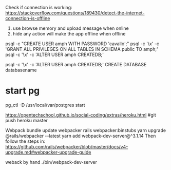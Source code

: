 Check if connection is working:
https://stackoverflow.com/questions/189430/detect-the-internet-connection-is-offline

1. use browse memory and upload message when online
2. hide any action will make the app offline when offline

psql -c "CREATE USER amph WITH PASSWORD 'cavallo';"
psql -c '\x' -c 'GRANT ALL PRIVILEGES ON ALL TABLES IN SCHEMA public TO amph;'
psql -c '\x' -c 'ALTER USER amph CREATEDB;'

psql -c '\x' -c 'ALTER USER amph CREATEDB;'
CREATE DATABASE databasename

# start pg

pg_ctl -D /usr/local/var/postgres start

https://opentechschool.github.io/social-coding/extras/heroku.html
#git push heroku master

Webpack
bundle update webpacker
rails webpacker:binstubs
yarn upgrade @rails/webpacker --latest
yarn add webpack-dev-server@^3.1.14
Then follow the steps in: https://github.com/rails/webpacker/blob/master/docs/v4-upgrade.md#webpacker-upgrade-guide

weback by hand
./bin/webpack-dev-server
